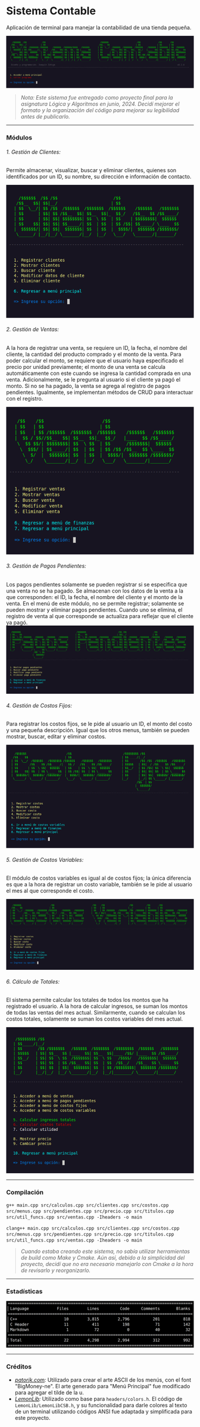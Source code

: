 # Sistema Contable

Aplicación de terminal para manejar la contabilidad de una tienda pequeña.

![Pantalla inicial del sistema.](./assets/menu-inicial.png "Pantalla inicial del sistema.")

> *Nota: Este sistema fue entregado como proyecto final para la asignatura Lógica y Algoritmos en junio, 2024. Decidí mejorar el formato y la organización del código para mejorar su legibilidad antes de publicarlo.*

---

### Módulos

###### 1. Gestión de Clientes:

Permite almacenar, visualizar, buscar y eliminar clientes, quienes son identificados por un ID, su nombre, su dirección e información de contacto.

![Menú de Gestión de Clientes.](./assets/menu-clientes.png "Menú de Gestión de Clientes.")

###### 2. Gestión de Ventas:

A la hora de registrar una venta, se requiere un ID, la fecha, el nombre del cliente, la cantidad del producto comprado y el monto de la venta. Para poder calcular el monto, se requiere que el usuario haya especificado el precio por unidad previamente; el monto de una venta se calcula automáticamente con este cuando se ingresa la cantidad comprada en una venta. Adicionalmente, se le pregunta al usuario si el cliente ya pagó el monto. Si no se ha pagado, la venta se agrega al registro de pagos pendientes. Igualmente, se implementan métodos de CRUD para interactuar con el registro.

![Menú de Gestión de Ventas.](./assets/menu-ventas.png "Menú de Gestión de Ventas.")

###### 3. Gestión de Pagos Pendientes:

Los pagos pendientes solamente se pueden registrar si se especifica que una venta no se ha pagado. Se almacenan con los datos de la venta a la que corresponden: el ID, la fecha, el nombre del cliente y el monto de la venta. En el menú de este módulo, no se permite registrar; solamente se pueden mostrar y eliminar pagos pendientes. Cuando uno se elimina, el registro de venta al que corresponde se actualiza para reflejar que el cliente ya pagó.
![Menú de Gestión de Pagos Pendientes.](./assets/menu-pendientes.png "Menú de Gestión de Pagos Pendientes.")

###### 4. Gestión de Costos Fijos:

Para registrar los costos fijos, se le pide al usuario un ID, el monto del costo y una pequeña descripción. Igual que los otros menus, también se pueden mostrar, buscar, editar y eliminar costos.

![Menú de Gestión de Costos Fijos.](./assets/menu-costos-fijos.png "Menú de Gestión de Costos Fijos.")

###### 5. Gestión de Costos Variables:

El módulo de costos variables es igual al de costos fijos; la única diferencia es que a la hora de registrar un costo variable, también se le pide al usuario el mes al que corresponde el costo.

![Menú de Gestión de Costos Variables.](./assets/menu-costos-variables.png "Menú de Gestión de Costos Variables.")

###### 6. Cálculo de Totales:

El sistema permite calcular los totales de todos los montos que ha registrado el usuario. A la hora de calcular ingresos, se suman los montos de todas las ventas del mes actual. Similarmente, cuando se calculan los costos totales, solamente se suman los costos variables del mes actual.

![Menú de Finanzas.](./assets/menu-finanzas.png "Menú de Finanzas.")

---

### Compilación

```
g++ main.cpp src/calculos.cpp src/clientes.cpp src/costos.cpp src/menus.cpp src/pendientes.cpp src/precio.cpp src/titulos.cpp src/util_funcs.cpp src/ventas.cpp -Iheaders -o main
```

```
clang++ main.cpp src/calculos.cpp src/clientes.cpp src/costos.cpp src/menus.cpp src/pendientes.cpp src/precio.cpp src/titulos.cpp src/util_funcs.cpp src/ventas.cpp -Iheaders -o main
```

> *Cuando estaba creando este sistema, no sabía utilizar herramientas de build como Make y Cmake. Aún así, debido a la simplicidad del proyecto, decidí que no era necesario manejarlo con Cmake a la hora de revisarlo y reorganizarlo.*

---

### Estadísticas
![Estadísticas del código.](./assets/stats.png "Estadísticas del código.")

---

### Créditos

* *[patorjk.com](http://patorjk.com/software/taag/):* Utilizado para crear el arte ASCII de los menús, con el font "BigMoney-ne". El arte generado para "Menú Principal" fue modificado para agregar el tilde de la u.
* *[LemonLib](https://github.com/sea2horses/LemonLib):* Utilizado como base para ```headers/colors.h```. El código de ```LemonLib/LemonLibCSB.h```, y su funcionalidad para darle colores al texto de un terminal utilizando códigos ANSI fue adaptada y simplificada para este proyecto.
